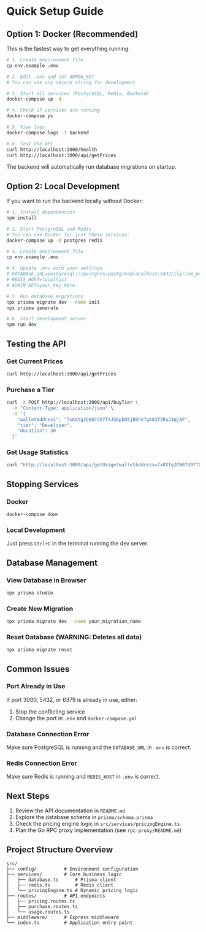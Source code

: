 # Quick Setup Guide

## Option 1: Docker (Recommended)

This is the fastest way to get everything running.

```bash
# 1. Create environment file
cp env.example .env

# 2. Edit .env and set ADMIN_KEY
# You can use any secure string for development

# 3. Start all services (PostgreSQL, Redis, Backend)
docker-compose up -d

# 4. Check if services are running
docker-compose ps

# 5. View logs
docker-compose logs -f backend

# 6. Test the API
curl http://localhost:3000/health
curl http://localhost:3000/api/getPrices
```

The backend will automatically run database migrations on startup.

## Option 2: Local Development

If you want to run the backend locally without Docker:

```bash
# 1. Install dependencies
npm install

# 2. Start PostgreSQL and Redis
# You can use Docker for just these services:
docker-compose up -d postgres redis

# 3. Create environment file
cp env.example .env

# 4. Update .env with your settings
# DATABASE_URL=postgresql://postgres:postgres@localhost:5432/ilyrium_pricing?schema=public
# REDIS_HOST=localhost
# ADMIN_KEY=your_key_here

# 5. Run database migrations
npx prisma migrate dev --name init
npx prisma generate

# 6. Start development server
npm run dev
```

## Testing the API

### Get Current Prices
```bash
curl http://localhost:3000/api/getPrices
```

### Purchase a Tier
```bash
curl -X POST http://localhost:3000/api/buyTier \
  -H "Content-Type: application/json" \
  -d '{
    "walletAddress": "7xKXtg2CW87d97TXJSDpbD5jBkheTqA83TZRuJ4qjAF",
    "tier": "Developer",
    "duration": 30
  }'
```

### Get Usage Statistics
```bash
curl "http://localhost:3000/api/getUsage?walletAddress=7xKXtg2CW87d97TXJSDpbD5jBkheTqA83TZRuJ4qjAF"
```

## Stopping Services

### Docker
```bash
docker-compose down
```

### Local Development
Just press `Ctrl+C` in the terminal running the dev server.

## Database Management

### View Database in Browser
```bash
npx prisma studio
```

### Create New Migration
```bash
npx prisma migrate dev --name your_migration_name
```

### Reset Database (WARNING: Deletes all data)
```bash
npx prisma migrate reset
```

## Common Issues

### Port Already in Use
If port 3000, 5432, or 6379 is already in use, either:
1. Stop the conflicting service
2. Change the port in `.env` and `docker-compose.yml`

### Database Connection Error
Make sure PostgreSQL is running and the `DATABASE_URL` in `.env` is correct.

### Redis Connection Error
Make sure Redis is running and `REDIS_HOST` in `.env` is correct.

## Next Steps

1. Review the API documentation in `README.md`
2. Explore the database schema in `prisma/schema.prisma`
3. Check the pricing engine logic in `src/services/pricingEngine.ts`
4. Plan the Go RPC proxy implementation (see `rpc-proxy/README.md`)

## Project Structure Overview

```
src/
├── config/          # Environment configuration
├── services/        # Core business logic
│   ├── database.ts      # Prisma client
│   ├── redis.ts         # Redis client
│   └── pricingEngine.ts # Dynamic pricing logic
├── routes/          # API endpoints
│   ├── pricing.routes.ts
│   ├── purchase.routes.ts
│   └── usage.routes.ts
├── middleware/      # Express middleware
└── index.ts         # Application entry point
```


